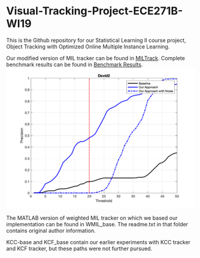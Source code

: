 ﻿# Visual-Tracking-Project-ECE271B-WI19

This is the Github repository for our Statistical Learning II course project, Object Tracking with Optimized Online Multiple Instance Learning. 

Our modified version of MIL tracker can be found in [MILTrack](/MILTrack). Complete benchmark results can be found in [Benchmark Results](/MILTrack/combined_fig). 
![](/MILTrack/combined_tif/David2.png)

The MATLAB version of weighted MIL tracker on which we based our implementation can be found in WMIL_base. The readme.txt in that folder contains original author information. 

KCC-base and KCF_base contain our earlier experiments with KCC tracker and KCF tracker, but these paths were not further pursued. 
